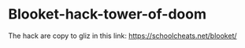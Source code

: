 # Blooket-hack-tower-of-doom
The hack are copy to gliz in this link: https://schoolcheats.net/blooket/
